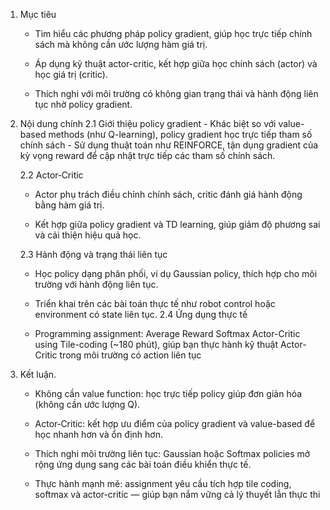 1. Mục tiêu
    - Tìm hiểu các phương pháp policy gradient, giúp học trực tiếp chính sách mà không cần ước lượng hàm giá trị.

    - Áp dụng kỹ thuật actor-critic, kết hợp giữa học chính sách (actor) và học giá trị (critic).

    - Thích nghi với môi trường có không gian trạng thái và hành động liên tục nhờ policy gradient.

2. Nội dung chính
    2.1 Giới thiệu policy gradient
        - Khác biệt so với value-based methods (như Q-learning), policy gradient học trực tiếp tham số chính sách 
        - Sử dụng thuật toán như REINFORCE, tận dụng gradient của kỳ vọng reward để cập nhật trực tiếp các tham số chính sách.
    
    2.2 Actor‑Critic
      - Actor phụ trách điều chỉnh chính sách, critic đánh giá hành động bằng hàm giá trị.

      - Kết hợp giữa policy gradient và TD learning, giúp giảm độ phương sai và cải thiện hiệu quả học.
    
    2.3 Hành động và trạng thái liên tục
      - Học policy dạng phân phối, ví dụ Gaussian policy, thích hợp cho môi trường với hành động liên tục.

      - Triển khai trên các bài toán thực tế như robot control hoặc environment có state liên tục.
    2.4 Ứng dụng thực tế
      - Programming assignment: Average Reward Softmax Actor-Critic using Tile-coding (~180 phút), giúp bạn thực hành kỹ thuật Actor-Critic trong môi trường có action liên tục

3. Kết luận.
    - Không cần value function: học trực tiếp policy giúp đơn giản hóa (không cần ước lượng Q).

    - Actor‑Critic: kết hợp ưu điểm của policy gradient và value-based để học nhanh hơn và ổn định hơn.

    - Thích nghi môi trường liên tục: Gaussian hoặc Softmax policies mở rộng ứng dụng sang các bài toán điều khiển thực tế.

    - Thực hành mạnh mẽ: assignment yêu cầu tích hợp tile coding, softmax và actor-critic — giúp bạn nắm vững cả lý thuyết lẫn thực thi 
